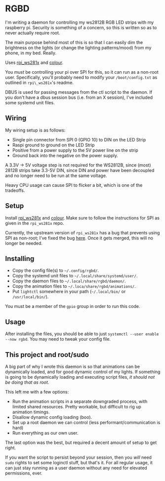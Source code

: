 # RGBD

I'm writing a daemon for controlling my ws2812B RGB LED strips with my raspberry pi. Security is something of a concern, so this is written so as to never actually require root.

The main purpose behind most of this is so that I can easily dim the brightness on the lights (or change the lighting patterns/mood) from my phone, in my bed. Really.

Uses [rpi\_ws281x](https://github.com/jgarff/rpi_ws281x) and [colour](https://pypi.python.org/pypi/colour).

You *must* be controlling your pi over SPI for this, so it can run as a non-root user. Specifically, you'll probably need to modify your `/boot/config.txt` as outlined in `rpi\_ws281x`'s readme.

DBUS is used for passing messages from the ctl script to the daemon. If you don't have a dbus session bus (i.e. from an X session), I've included some systemd unit files.

## Wiring

My wiring setup is as follows:

* Single pin connector from SPI 0 (GPIO 10) to DIN on the LED Strip
* Raspi ground to ground on the LED Strip
* Positive from a power supply to the 5V power line on the strip
* Ground back into the negative on the power supply.

A 3.3V -> 5V voltage step is not required for the WS2812B, since (most) 2812B strips take 3.3-5V DIN, since DIN and power have been decoupled and no longer need to be run at the same voltage.

Heavy CPU usage can cause SPI to flicker a bit, which is one of the tradeoffs.

## Setup

Install [rpi\_ws281x](https://github.com/jgarff/rpi_ws281x) and [colour](https://pypi.python.org/pypi/colour). Make sure to follow the instructions for SPI as given in the `rpi_ws281x` repo.

Currently, the upstream version of `rpi_ws281x` has a bug that prevents using SPI as non-root; I've fixed the bug [here](https://github.com/pandorasfox/rpi_ws281x). Once it gets merged, this will no longer be needed.

## Installing

* Copy the config file(s) to `~/.config/rgbd/`. 
* Copy the systemd unit files to `~/.local/share/systemd/user/`.
* Copy the daemon files to `~/.local/share/rgbd/daemon/`.
* Copy the animation files to `~/.loca/share/rgbd/animations/`.
* Put `lightctl` somewhere in your path (`~/.local/bin/` or `/usr/local/bin/`).

You must be a member of the `gpio` group in order to run this code.

## Usage

After installing the files, you should be able to just `systemctl --user enable --now rgbd`. You may need to tweak your config file.

## This project and root/sudo

A big part of why I wrote this daemon is so that animations can be dynamically loaded, and for good dynamic control of my lights. If something is going to be dynamically loading and executing script files, _it should not be doing that as root_.

This left me with a few options:

* Run the animation scripts in a separate downgraded process, with limited shared resources. Pretty workable, but difficult to rig up animation timings.
* Disallow dynamic config loading (boo).
* Set up a root daemon we can control (less performant/communication is hard)
* Run everything as our own user.

The last option was the best, but required a decent amount of setup to get right.

If you want the script to persist beyond your session, then you _will_ need `sudo` rights to set some loginctl stuff, but that's it. For all regular usage, it can just stay running as a user daemon without any need for elevated permissions, ever.
